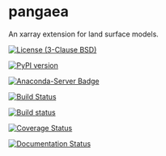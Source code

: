 # pangaea
An xarray extension for land surface models.

[![License (3-Clause BSD)](https://img.shields.io/badge/license-BSD%203--Clause-yellow.svg)](https://github.com/snowman2/pangeaea/blob/master/LICENSE)

[![PyPI version](https://badge.fury.io/py/pangaea.svg)](https://badge.fury.io/py/pangaea)

[![Anaconda-Server Badge](https://anaconda.org/conda-forge/pangaea/badges/version.svg)](https://anaconda.org/conda-forge/pangaea)

[![Build Status](https://travis-ci.org/snowman2/pangaea.svg?branch=master)](https://travis-ci.org/snowman2/pangaea)

[![Build status](https://ci.appveyor.com/api/projects/status/aa0tcguo4iqw7aa6/branch/master?svg=true)](https://ci.appveyor.com/project/snowman2/pangaea/branch/master)

[![Coverage Status](https://coveralls.io/repos/github/snowman2/pangaea/badge.svg?branch=master)](https://coveralls.io/github/snowman2/pangaea?branch=master)

[![Documentation Status](https://readthedocs.org/projects/pangaea/badge/?version=latest)](http://pangaea.readthedocs.io/en/latest/?badge=latest)
